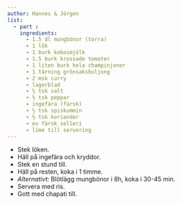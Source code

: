```yaml
---
author: Hannes & Jörgen
list:
  - part :
    ingredients:
      - 1.5 dl mungbönor (torra)
      - 1 lök
      - 1 burk kokosmjölk
      - 1.5 burk krossade tomater
      - 1 liten burk hela champinjoner
      - 1 tärning grönsaksbuljong
      - 2 msk curry
      - lagerblad
      - ½ tsk salt
      - ½ tsk peppar
      - ingefära (färsk)
      - ½ tsk spiskummin
      - ½ tsk koriander
      - ev färsk selleri
      - lime till servering
---
```

* Stek löken.
* Häll på ingefära och kryddor.
* Stek en stund till.
* Häll på resten, koka i 1 timme.
* _Alternativt:_ Blötlägg mungbönor i 8h, koka i 30-45 min.
* Servera med ris.
* Gott med chapati till.
